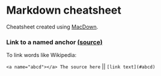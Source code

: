 # Markdown cheatsheet

Cheatsheet created using [MacDown](http://macdown.uranusjr.com).

### Link to a named anchor [(source)](http://stackoverflow.com/questions/6695439/how-do-you-create-link-to-a-named-anchor-in-multimarkdown)

To link words like Wikipedia:

``<a name="abcd"></a> The source here`` || ``[link text](#abcd)``